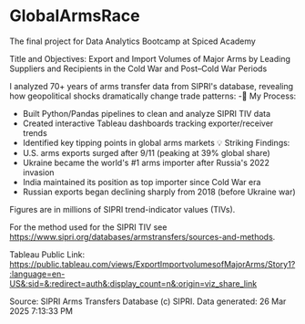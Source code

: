 # GlobalArmsRace
The final project for Data Analytics Bootcamp at Spiced Academy


Title and Objectives: Export and Import Volumes of Major Arms by Leading Suppliers and Recipients in the Cold War and Post–Cold War Periods

I analyzed 70+ years of arms transfer data from SIPRI's database, revealing how geopolitical shocks dramatically change trade patterns:
-🔧 My Process:
- Built Python/Pandas pipelines to clean and analyze SIPRI TIV data
- Created interactive Tableau dashboards tracking exporter/receiver trends
- Identified key tipping points in global arms markets
💡 Striking Findings:
- U.S. arms exports surged after 9/11 (peaking at 39% global share)
- Ukraine became the world's #1 arms importer after Russia's 2022 invasion
- India maintained its position as top importer since Cold War era
- Russian exports began declining sharply from 2018 (before Ukraine war)



Figures are in millions of SIPRI trend-indicator values (TIVs).


For the method used for the SIPRI TIV see
 <https://www.sipri.org/databases/armstransfers/sources-and-methods>.


 Tableau Public Link: https://public.tableau.com/views/ExportImportvolumesofMajorArms/Story1?:language=en-US&:sid=&:redirect=auth&:display_count=n&:origin=viz_share_link


Source: SIPRI Arms Transfers Database (c) SIPRI.
Data generated: 26 Mar 2025 7:13:33 PM
